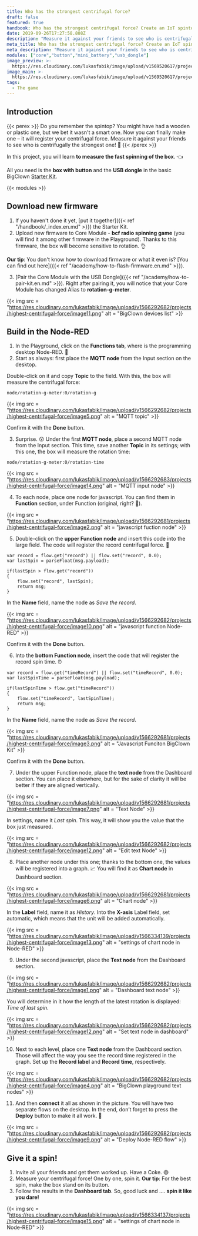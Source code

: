```yaml
---
title: Who has the strongest centrifugal force?
draft: false
featured: true
handbook: Who has the strongest centrifugal force? Create an IoT spintop and measure it
date: 2019-09-26T17:27:58.808Z
description: "Measure it against your friends to see who is centrifugally the strongest one! \U0001F4AA Instructions on how to build a smart spintop from the BigClown Starter Kit. "
meta_title: Who has the strongest centrifugal force? Create an IoT spintop and measure it
meta_description: "Measure it against your friends to see who is centrifugally the strongest one! \U0001F4AA Instructions on how to build a smart spintop from the BigClown Starter Kit. "
modules: ["core","button","mini_battery","usb_dongle"]
image_preview: >-
  https://res.cloudinary.com/lukasfabik/image/upload/v1569520617/projects/highest-centrifugal-force/5-ilustrace-hra-s-kamarady-o-nejvetsi-odstredivou-silu.png
image_main: >-
  https://res.cloudinary.com/lukasfabik/image/upload/v1569520617/projects/highest-centrifugal-force/5-ilustrace-hra-s-kamarady-o-nejvetsi-odstredivou-silu.png
tags:
  - The game
---
```

## Introduction

{{< perex >}}
Do you remember the spintop? You might have had a wooden or plastic one, but we bet it wasn't a smart one. Now you can finally make one – it will register your centrifugal force. Measure it against your friends to see who is centrifugally the strongest one! 💪
{{< /perex >}}

In this project, you will learn **to measure the fast spinning of the box**.  👈

All you need is the **box with button** and the **USB dongle** in the basic BigClown [Starter Kit](https://shop.hardwario.com/starter-kit/).

{{< modules >}}

## Download new firmware

1. If you haven't done it yet, [put it together]({{< ref "/handbook/_index.en.md" >}}) the Starter Kit.
2. Upload new firmware to Core Module - **bcf radio spinning game** (you will find it among other firmware in the Playground). Thanks to this firmware, the box will become sensitive to rotation. 👌

**Our tip**: You don't know how to download firmware or what it even is? [You can find out here]({{< ref "/academy/how-to-flash-firmware.en.md" >}}).

3. [Pair the Core Module with the USB Dongle]({{< ref "/academy/how-to-pair-kit.en.md" >}}). Right after pairing it, you will notice that your Core Module has changed Alias to **rotation-g-meter**.

{{< img src = "https://res.cloudinary.com/lukasfabik/image/upload/v1566292682/projects/highest-centrifugal-force/image11.png" alt = "BigClown devices list" >}}

## Build in the Node-RED

1. In the Playground, click on the **Functions tab**, where is the programming desktop Node-RED. 🤖
2. Start as always: first place the **MQTT node** from the Input section on the desktop.

Double-click on it and copy **Topic** to the field. With this, the box will measure the centrifugal force:

```
node/rotation-g-meter:0/rotation-g
```

{{< img src = "https://res.cloudinary.com/lukasfabik/image/upload/v1566292682/projects/highest-centrifugal-force/image5.png" alt = "MQTT topic" >}}

Confirm it with the **Done** button.

3. Surprise. 😲 Under the first **MQTT node**, place a second MQTT node from the Input section. This time, save another **Topic** in its settings; with this one, the box will measure the rotation time:


```
node/rotation-g-meter:0/rotation-time
```

{{< img src = "https://res.cloudinary.com/lukasfabik/image/upload/v1566292683/projects/highest-centrifugal-force/image14.png" alt = "MQTT input node" >}}

4. To each node, place one node for javascript. You can find them in **Function** section, under Function (original, right? 🤡).

{{< img src = "https://res.cloudinary.com/lukasfabik/image/upload/v1566292681/projects/highest-centrifugal-force/image2.png" alt = "javascript fuction node" >}}

5. Double-click on the **upper Function node** and insert this code into the large field. The code will register the record centrifugal force. 💪


```
var record = flow.get("record") || flow.set("record", 0.0);
var lastSpin = parseFloat(msg.payload);

if(lastSpin > flow.get("record"))
{
    flow.set("record", lastSpin);
    return msg;
}
```

In the **Name** field, name the node as _Save the record_.

{{< img src = "https://res.cloudinary.com/lukasfabik/image/upload/v1566292682/projects/highest-centrifugal-force/image10.png" alt = "javascript function Node-RED" >}}

Confirm it with the **Done** button.

6. Into the **bottom Function node**, insert the code that will register the record spin time. ⏰


```
var record = flow.get("timeRecord") || flow.set("timeRecord", 0.0);
var lastSpinTime = parseFloat(msg.payload);

if(lastSpinTime > flow.get("timeRecord"))
{
    flow.set("timeRecord", lastSpinTime);
    return msg;
}
```

In the **Name** field, name the node as _Save the record_.

{{< img src = "https://res.cloudinary.com/lukasfabik/image/upload/v1566292681/projects/highest-centrifugal-force/image3.png" alt = "Javascript Funciton BigClown Kit" >}}

Confirm it with the **Done** button.

7. Under the upper Function node, place the **text node** from the Dashboard section. You can place it elsewhere, but for the sake of clarity it will be better if they are aligned vertically.

{{< img src = "https://res.cloudinary.com/lukasfabik/image/upload/v1566292681/projects/highest-centrifugal-force/image7.png" alt = "Text Node" >}}

In settings, name it _Last spin_. This way, it will show you the value that the box just measured.

{{< img src = "https://res.cloudinary.com/lukasfabik/image/upload/v1566292682/projects/highest-centrifugal-force/image12.png" alt = "Edit text Node" >}}

8. Place another node under this one; thanks to the bottom one, the values will be registered into a graph. 📈 You will find it as **Chart node** in Dashboard section.

{{< img src = "https://res.cloudinary.com/lukasfabik/image/upload/v1566292681/projects/highest-centrifugal-force/image6.png" alt = "Chart node" >}}

In the **Label** field, name it as _History_. Into the **X-asis** Label field, set  automatic, which means that the unit will be added automatically.

{{< img src = "https://res.cloudinary.com/lukasfabik/image/upload/v1566334139/projects/highest-centrifugal-force/image13.png" alt = "settings of chart node in Node-RED" >}}

9. Under the second javascript, place the **Text node** from the Dashboard section.

{{< img src = "https://res.cloudinary.com/lukasfabik/image/upload/v1566292682/projects/highest-centrifugal-force/image1.png" alt = "Dashboard text node" >}}

You will determine in it how the length of the latest rotation is displayed: _Time of last spin_.

{{< img src = "https://res.cloudinary.com/lukasfabik/image/upload/v1566292682/projects/highest-centrifugal-force/image12.png" alt = "Set text node in dashboard" >}}

10. Next to each level, place one **Text node** from the Dashboard section. Those will affect the way you see the record time registered in the graph.  Set up the **Record label** and **Record** **time**, respectively.

{{< img src = "https://res.cloudinary.com/lukasfabik/image/upload/v1566292682/projects/highest-centrifugal-force/image4.png" alt = "BigClown playground text nodes" >}}

11. And then **connect** it all as shown in the picture. You will have two separate flows on the desktop. In the end, don’t forget to press the **Deploy** button to make it all work. 🚨

{{< img src = "https://res.cloudinary.com/lukasfabik/image/upload/v1566292682/projects/highest-centrifugal-force/image9.png" alt = "Deploy Node-RED flow" >}}

## Give it a spin!

1. Invite all your friends and get them worked up. Have a Coke. 😄
2. Measure your centrifugal force! One by one, spin it.
   **Our tip**: For the best spin, make the box stand on its button.
3. Follow the results in the **Dashboard tab**. So, good luck and …. **spin it like you dare!**

{{< img src = "https://res.cloudinary.com/lukasfabik/image/upload/v1566334137/projects/highest-centrifugal-force/image15.png" alt = "settings of chart node in Node-RED" >}}
